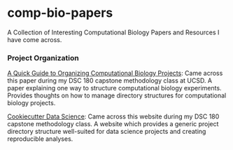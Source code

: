 # comp-bio-papers
A Collection of Interesting Computational Biology Papers and Resources I have come across.

### Project Organization
[A Quick Guide to Organizing Computational Biology Projects](https://journals.plos.org/ploscompbiol/article?id=10.1371/journal.pcbi.1000424&ref=https://githubhelp.com): Came across this paper during my DSC 180 capstone methodology class at UCSD. A paper explaining one way to structure computational biology experiments. Provides thoughts on how to manage directory structures for computational biology projects.

[Cookiecutter Data Science](https://drivendata.github.io/cookiecutter-data-science/): Came across this website during my DSC 180 capstone methodology class. A website which provides a generic project directory structure well-suited for data science projects and creating reproducible analyses.
